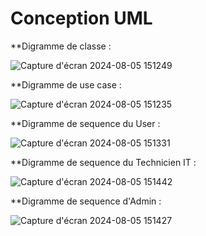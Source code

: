 # Conception UML
**Digramme de classe :

![Capture d'écran 2024-08-05 151249](https://github.com/user-attachments/assets/75006dd6-954c-4153-a87f-192f5a5d94d3)


**Digramme de use case :

![Capture d'écran 2024-08-05 151235](https://github.com/user-attachments/assets/80669135-30f5-4e9f-9f3d-5fa0db0aa86e)


**Digramme de sequence du User : 

![Capture d'écran 2024-08-05 151331](https://github.com/user-attachments/assets/5ab7bb86-a592-4d69-96bc-968de083ad80)


**Digramme de sequence du Technicien IT : 

![Capture d'écran 2024-08-05 151442](https://github.com/user-attachments/assets/4f527296-97fb-4178-8371-2d486fb86df7)


**Digramme de sequence d'Admin : 

![Capture d'écran 2024-08-05 151427](https://github.com/user-attachments/assets/1e355f8d-41a7-4124-a260-dde53235d5c5)

